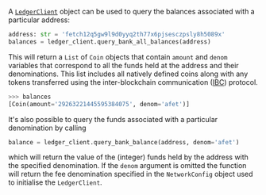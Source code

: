 A  [`LedgerClient`](connect-to-network.md) object can be used to query the balances associated with a particular address:

```python
address: str = 'fetch12q5gw9l9d0yyq2th77x6pjsesczpsly8h5089x'
balances = ledger_client.query_bank_all_balances(address)
```

This will return a `List` of `Coin` objects that contain `amount` and  `denom` variables that correspond to all the funds held at the address and their denominations. This list includes all natively defined coins along with any tokens transferred using the inter-blockchain communication ([IBC](https://ibcprotocol.org/)) protocol.

```python
>>> balances
[Coin(amount='29263221445595384075', denom='afet')]
```

It's also possible to query the funds associated with a particular denomination by calling

```python
balance = ledger_client.query_bank_balance(address, denom='afet')
```

which will return the value of the (integer) funds held by the address with the specified denomination. If the `denom` argument is omitted the function will return the fee denomination specified in the `NetworkConfig` object used to initialise the `LedgerClient`.

